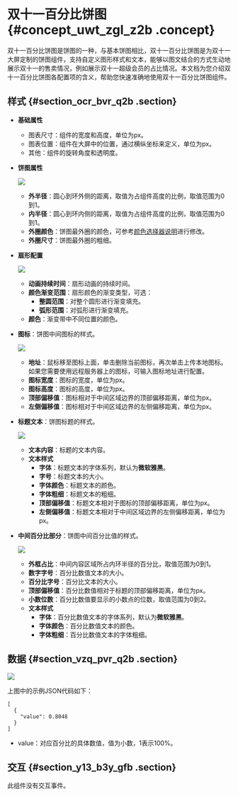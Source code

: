 # 双十一百分比饼图 {#concept_uwt_zgl_z2b .concept}

双十一百分比饼图是饼图的一种，与基本饼图相比，双十一百分比饼图是为双十一大屏定制的饼图组件，支持自定义图形样式和文本，能够以图文结合的方式生动地展示双十一的售卖情况，例如展示双十一超级会员的占比情况。本文档为您介绍双十一百分比饼图各配置项的含义，帮助您快速准确地使用双十一百分比饼图组件。

## 样式 {#section_ocr_bvr_q2b .section}

-   **基础属性** 

    -   图表尺寸：组件的宽度和高度，单位为px。
    -   图表位置：组件在大屏中的位置，通过横纵坐标来定义，单位为px。
    -   其他：组件的旋转角度和透明度。
-   **饼图属性**

    ![](http://static-aliyun-doc.oss-cn-hangzhou.aliyuncs.com/assets/img/19059/155893947211114_zh-CN.png)

    -   **外半径**：圆心到环外侧的距离，取值为占组件高度的比例，取值范围为0到1。
    -   **内半径**：圆心到环内侧的距离，取值为占组件高度的比例，取值范围为0到1。
    -   **外圈颜色**：饼图最外圈的颜色，可参考[颜色选择器说明](intl.zh-CN/用户指南/组件指南/配置项说明.md#section_kdw_vj4_t2b)进行修改。
    -   **外圈尺寸**：饼图最外圈的粗细。
-   **扇形配置**

    ![](http://static-aliyun-doc.oss-cn-hangzhou.aliyuncs.com/assets/img/19059/155893947211192_zh-CN.png)

    -   **动画持续时间**：扇形动画的持续时间。
    -   **颜色渐变范围**：扇形颜色的渐变类型，可选：
        -   **整圆范围**：对整个圆形进行渐变填充。
        -   **弧形范围**：对弧形进行渐变填充。
    -   **颜色**：渐变带中不同位置的颜色。
-   **图标**：饼图中间图标的样式。

    ![](http://static-aliyun-doc.oss-cn-hangzhou.aliyuncs.com/assets/img/19059/155893947211197_zh-CN.png)

    -   **地址**：鼠标移至图标上面，单击删除当前图标，再次单击上传本地图标。如果您需要使用远程服务器上的图标，可输入图标地址进行配置。
    -   **图标宽度**：图标的宽度，单位为px。
    -   **图标高度**：图标的高度，单位为px。
    -   **顶部偏移值**：图标相对于中间区域边界的顶部偏移距离，单位为px。
    -   **左侧偏移值**：图标相对于中间区域边界的左侧偏移距离，单位为px。
-   **标题文本**：饼图标题的样式。

    ![](http://static-aliyun-doc.oss-cn-hangzhou.aliyuncs.com/assets/img/19059/155893947211201_zh-CN.png)

    -   **文本内容**：标题的文本内容。
    -   **文本样式** 
        -   **字体**：标题文本的字体系列，默认为**微软雅黑**。
        -   **字号**：标题文本的大小。
        -   **字体颜色**：标题文本的颜色。
        -   **字体粗细**：标题文本的粗细。
        -   **顶部偏移值**：标题文本相对于图标的顶部偏移距离，单位为px。
        -   **左侧偏移值**：标题文本相对于中间区域边界的左侧偏移距离，单位为px。
-   **中间百分比部分**：饼图中间百分比值的样式。

    ![](http://static-aliyun-doc.oss-cn-hangzhou.aliyuncs.com/assets/img/19059/155893947211207_zh-CN.png)

    -   **外框占比**：中间内容区域所占内环半径的百分比，取值范围为0到1。
    -   **数字字号**：百分比数值文本的大小。
    -   **百分比字号**：百分比文本的大小。
    -   **顶部偏移值**：百分比数值相对于标题的顶部偏移距离，单位为px。
    -   **小数位数**：百分比数值要显示的小数点的位数，取值范围为0到2。
    -   **文本样式** 
        -   **字体**：百分比数值文本的字体系列，默认为**微软雅黑**。
        -   **字体颜色**：百分比数值文本的颜色。
        -   **字体粗细**：百分比数值文本的字体粗细。

## 数据 {#section_vzq_pvr_q2b .section}

![](http://static-aliyun-doc.oss-cn-hangzhou.aliyuncs.com/assets/img/19059/155893947211208_zh-CN.png)

上图中的示例JSON代码如下：

``` {#codeblock_k2z_1v6_zqy}
[
  {
    "value": 0.8048
  }
]
```

-   value：对应百分比的具体数值，值为小数，1表示100%。

## 交互 {#section_y13_b3y_gfb .section}

此组件没有交互事件。

